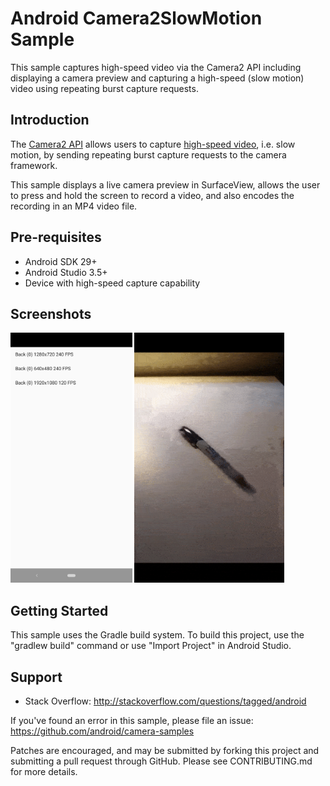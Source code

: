 
Android Camera2SlowMotion Sample
================================

This sample captures high-speed video via the Camera2 API including displaying
a camera preview and capturing a high-speed (slow motion) video using
repeating burst capture requests.

Introduction
------------

The [Camera2 API][1] allows users to capture [high-speed video][2], i.e. slow
motion, by sending repeating burst capture requests to the camera framework.

This sample displays a live camera preview in SurfaceView, allows the user to
press and hold the screen to record a video, and also encodes the recording
in an MP4 video file.

[1]: https://developer.android.com/reference/android/hardware/camera2/package-summary.html
[2]: https://developer.android.com/reference/android/hardware/camera2/CameraMetadata.html#REQUEST_AVAILABLE_CAPABILITIES_CONSTRAINED_HIGH_SPEED_VIDEO

Pre-requisites
--------------

- Android SDK 29+
- Android Studio 3.5+
- Device with high-speed capture capability

Screenshots
-------------

<img src="screenshots/main.png" height="400" alt="Screenshot"/>
<img src="screenshots/video.gif" height="400" alt="Video"/>

Getting Started
---------------

This sample uses the Gradle build system. To build this project, use the
"gradlew build" command or use "Import Project" in Android Studio.

Support
-------

- Stack Overflow: http://stackoverflow.com/questions/tagged/android

If you've found an error in this sample, please file an issue:
https://github.com/android/camera-samples

Patches are encouraged, and may be submitted by forking this project and
submitting a pull request through GitHub. Please see CONTRIBUTING.md for more details.
